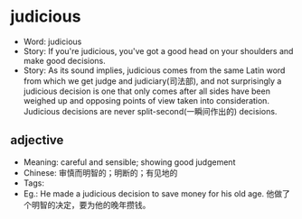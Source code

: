 # judicious

- Word: judicious
- Story: If you're judicious, you've got a good head on your shoulders and make good decisions.
- Story: As its sound implies, judicious comes from the same Latin word from which we get judge and judiciary(司法部), and not surprisingly a judicious decision is one that only comes after all sides have been weighed up and opposing points of view taken into consideration. Judicious decisions are never split-second(一瞬间作出的) decisions.

## adjective

- Meaning: careful and sensible; showing good judgement
- Chinese: 审慎而明智的；明断的；有见地的
- Tags: 
- Eg.: He made a judicious decision to save money for his old age. 他做了个明智的决定，要为他的晚年攒钱。

